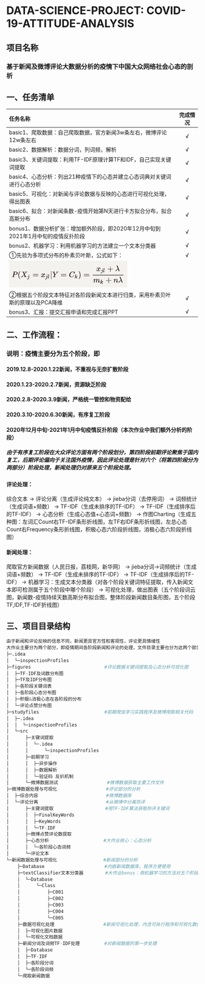 # DATA-SCIENCE-PROJECT: COVID-19-ATTITUDE-ANALYSIS

## 项目名称

### 基于新闻及微博评论大数据分析的疫情下中国大众网络社会心态的剖析

## 一、任务清单

| 任务名称                                                     | 完成情况 |
| :----------------------------------------------------------- | :------: |
| basic1、爬取数据：自己爬取数据，官方新闻3w条左右，微博评论12w条左右 |    √     |
| basic2、数据解析：数据分词，列词频，解析                     |    √     |
| basic3、关键词提取：利用TF-IDF原理计算TF和IDF，自己实现关键词提取 |    √     |
| basic4、心态分析：列出21种疫情下的心态并建立心态词典对关键词进行心态分析 |    √     |
| basic5、可视化：对新闻与评论数据与反映的心态进行可视化处理，得出图表 |    √     |
| basic6、拟合：对新闻条数-疫情开始第N天进行卡方拟合分布，拟合高斯分布 |    √     |
| bonus1、数据分析扩张：增加额外阶段，即2020年12月中旬到2021年1月中旬的疫情反扑阶段 |    √     |
| bonus2、机器学习：利用机器学习的方法建立一个文本分类器       |    √     |
| ①先验为多项式分布的朴素贝叶斯，公式如下：                    |    √     |
| ![](./README.assets/QQ截图20210125115910.png)                |          |
| ②根据五个阶段文本特征对各阶段新闻文本进行归类，采用朴素贝叶斯的原理以及PCA降维 |    √     |
| bonus3、汇报：提交汇报申请和完成汇报PPT                      |    √     |

## 二、工作流程：

### 说明：疫情主要分为五个阶段，即

#### 2019.12.8-2020.1.22新闻，不重视与无奈扩散阶段

#### 2020.1.23-2020.2.7新闻，资源缺乏阶段

#### 2020.2.8-2020.3.9新闻，严格统一管控和物资配给

#### 2020.3.10-2020.6.30新闻，有序复工阶段

#### 2020年12月中旬-2021年1月中旬疫情反扑阶段（本次作业中我们额外分析的阶段）

##### 由于有序复工阶段在大众评论方面有两个阶段划分，第四阶段前期评论聚焦于国内复工，后期评论偏向于关注国外疫情，因此评论处理是针对六个（将第四阶段分为两部分）阶段处理，新闻处理仍对原来五个阶段处理。

#### 评论处理：

综合文本 → 评论分离（生成评论纯文本） → jieba分词（去停用词） → 词频统计（生成词语+频数） → TF-IDF（生成未排序的TF-IDF） → TF-IDF（生成排序后的TF-IDF） → 心态分析（生成心态值+心态词+频数） → 作图Charting（生成五种图：左词汇Count右TF-IDF条形折线图，左TF右IDF条形折线图，左总心态Count右Frequency条形折线图，积极心态六阶段折线图，消极心态六阶段折线图）
#### 新闻处理：

爬取官方新闻数据（人民日报，荔枝网，新华网） → jieba分词→词频统计（生成词语+频数） → TF-IDF（生成未排序的TF-IDF） → TF-IDF（生成排序后的TF-IDF） → 机器学习：生成文本分类器（对各个阶段关键词特征提取，传入新闻文本即可检测属于五个阶段中哪个阶段） → 可视化处理，做出图表（五个阶段词云图，新闻数-疫情持续天数高斯分布拟合图，整体阶段新闻数目条形图，五个阶段TF,IDF,TF-IDF折线图）

## 三、项目目录结构

```python
由于新闻和评论反映的信息不同，新闻更具官方性和客观性，评论更具情绪性
大作业主要分为两个部分，即疫情期间各阶段新闻和评论的处理，文件目录主要也分为这两个部分
├─.idea
│  └─inspectionProfiles
├─figures                           #评论数据关键词提取及心态分析可视化图
│  ├─TF-IDF及词数分布图
│  ├─TF及IDF分布图
│  ├─各阶段关键词表
│  ├─各阶段心态分布图
│  ├─积极&消极心态在各阶段的分布
│  └─评论点赞分布图
├─studyfiles                        #前期爬虫学习实践程序及微博爬取相关代码
│  ├─.idea
│  │  └─inspectionProfiles
│  └─src
│      ├─关键词提取
│      │  └─.idea
│      │      └─inspectionProfiles
│      ├─前期学习
│      │  ├─异步操作
│      │  ├─数据解析
│      │  └─验证码 反扒机制
│      └─微博数据测试				     #微博数据获取主要工作文件
├─微博数据处理与可视化                  #评论部分的分析
│  ├─综合内容                         #微博数据库
│  └─评论分离						  #从微博中分离热评
│      ├─关键词提取                   #用TF-IDF算法获取热评关键词
│      │  ├─FinalKeyWords
│      │  ├─KeyWords
│      │  └─TF-IDF
│      ├─微博点赞评论数提取
│      ├─心态分析                    #大作业核心：心态分析
│      │  └─各阶段心态词频
│      └─评论文本
└─新闻数据处理与可视化                 #新闻部分的分析
    ├─Database                      #内嵌新闻数据库，程序方便使用
    ├─textClassifier文本分类器        #大作业bonus：用机器学习的方法对五个阶段做了文本分类器，传入一个												新闻可以自动检测是哪个阶段的并归好类
    │  └─Database                   
    │      └─Class
    │          ├─C001
    │          ├─C002
    │          ├─C003
    │          ├─C004
    │          └─C005
    ├─数据可视化处理                  #新闻可视化处理，内含可执行程序和可视化数据
    │  ├─可视化图片数据
    │  └─可视化文档数据
    ├─新闻分词及词频TF-IDF处理         #对新闻数据的第一步处理
    │  ├─Database
    │  ├─TF-IDF
    │  ├─各阶段分词
    │  └─各阶段词频
    └─爬取新闻数据
```


